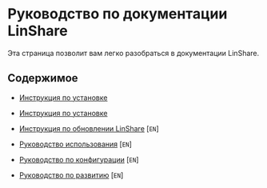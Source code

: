 # Руководство по документации LinShare

Эта страница позволит вам легко разобраться в документации LinShare.

## Содержимое

* [Инструкция по установке](Description.md)

* [Инструкция по установке](installation/README.md)

* [Инструкция по обновлении LinShare](../EN/upgrade/README.md) [`EN`]

* [Руководство использования](../EN/user/README.md) [`EN`]

* [Руководство по конфигурации](../EN/configuration/README.md) [`EN`]

* [Руководство по развитию](../EN/development/README.md) [`EN`]
